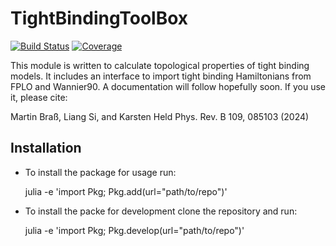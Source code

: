 # TightBindingToolBox

[![Build Status](https://github.com/martinbrass/TightBindingToolBox/actions/workflows/CI.yml/badge.svg?branch=master)](https://github.com/martinbrass/TightBindingToolBox/actions/workflows/CI.yml?query=branch%3Amaster)
[![Coverage](https://codecov.io/gh/martinbrass/TightBindingToolBox/branch/main/graph/badge.svg)](https://codecov.io/gh/martinbrass/TightBindingToolBox.jl)

This module is written to calculate topological properties of tight binding models. It includes an interface to import tight binding Hamiltonians from FPLO and Wannier90. A documentation will follow hopefully soon. If you use it, please cite:

Martin Braß, Liang Si, and Karsten Held
Phys. Rev. B 109, 085103 (2024)

Installation
------------
* To install the package for usage run:
  
    julia -e 'import Pkg; Pkg.add(url="path/to/repo")'
  
* To install the packe for development clone the repository and run:
  
    julia -e 'import Pkg; Pkg.develop(url="path/to/repo")'
  



